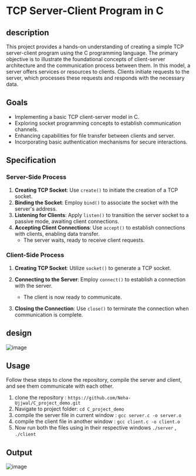 # TCP Server-Client Program in C

## description
This project provides a hands-on understanding of creating a simple TCP server-client program using the C programming language. The primary objective is to illustrate the foundational concepts of client-server architecture and the communication process between them. In this model, a server offers services or resources to  clients. Clients initiate requests to the server, which processes these requests and responds with the necessary data.

## Goals

- Implementing a basic TCP client-server model in C.
- Exploring socket programming concepts to establish communication channels.
- Enhancing capabilities for file transfer between clients and server.
- Incorporating basic authentication mechanisms for secure interactions.

## Specification

### Server-Side Process

1. **Creating TCP Socket**: Use `create()` to initiate the creation of a TCP socket.
2. **Binding the Socket**: Employ `bind()` to associate the socket with the server's address.
3. **Listening for Clients**: Apply `listen()` to transition the server socket to a passive mode, awaiting client connections.
4. **Accepting Client Connections**: Use `accept()` to establish connections with clients, enabling data transfer.
   - The server waits, ready to receive client requests.

### Client-Side Process

1. **Creating TCP Socket**: Utilize `socket()` to generate a TCP socket.
2. **Connecting to the Server**: Employ `connect()` to establish a connection with the server.
   - The client is now ready to communicate.

3. **Closing the Connection**: Use `close()` to terminate the connection when communication is complete.


## design
![image](https://github.com/Neha-Ujjwal/C_project_demo/assets/104856137/8f48ff7e-88cb-4f36-b46f-66cf349f9195)




 
## Usage

Follow these steps to clone the repository, compile the server and client, and see them communicate with each other.

1. clone the repository : `https://github.com/Neha-Ujjwal/C_project_demo.git` 
2. Navigate to project folder: `cd C_project_demo`
3. compile the server file in current window : `gcc server.c -o server.o`
4. compile the client file in another window : `gcc client.c -o client.o`
5. Now run both the files using in their respective windows 
   `./server`  ,  `./client`

## Output
![image](https://github.com/Neha-Ujjwal/C_project_demo/assets/104856137/d927b459-fb4e-4843-8973-886698b15432)



